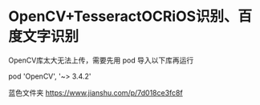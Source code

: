 # OpenCV+TesseractOCRiOS识别、百度文字识别

OpenCV库太大无法上传，需要先用 pod 导入以下库再运行 

pod 'OpenCV', '~> 3.4.2'

蓝色文件夹 https://www.jianshu.com/p/7d018ce3fc8f
